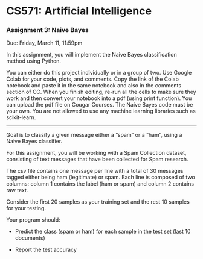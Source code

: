 # CS571: Artificial Intelligence 

### Assignment 3: Naive Bayes 

Due: Friday, March 11, 11:59pm 


In this assignment, you will implement the Naive Bayes classification method using Python.

You can either do this project individually or in a group of two. Use Google Colab for your code, plots, and comments. Copy the link of the Colab notebook and paste it in the same notebook and also in the comments section of CC. When you finish editing, re-run all the cells to make sure they work and then convert your notebook into a pdf (using print function). You can upload the pdf file on Cougar Courses. 
The Naive Bayes code must be your own. You are not allowed to use any machine learning libraries such as scikit-learn. 

-----------------------------------------------------------------------------------------------------------------------------

Goal is to classify a given message either a “spam” or a “ham”, using a Naive Bayes classifier.  

 
For this assignment, you will be working with a Spam Collection dataset, consisting of text messages that have been collected for Spam research. 

The csv file contains one message per line with a total of 30 messages tagged either being ham (legitimate) or spam. Each line is composed of two columns: column 1 contains the label (ham or spam) and column 2 contains raw text.

Consider the first 20 samples as your training set and the rest 10 samples for your testing. 

Your program should:

   - Predict the class (spam or ham) for each sample in the test set (last 10 documents)
   
   - Report the test accuracy 

